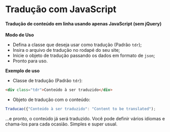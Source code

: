 # Tradução com JavaScript

#### Tradução de conteúdo em linha usando apenas JavaScript (sem jQuery)

**Modo de Uso**
* Defina a classe que deseja usar como tradução (Padrão `tdr`);
* Insira o arquivo de tradução no rodapé do seu site;
* Inicie o objeto de tradução passando os dados em formato de `json`;
* Pronto para uso.

**Exemplo de uso**
* Classe de tradução (Padrão `tdr`):
```html
<div class="tdr">Conteúdo à ser traduzido</div>
```

* Objeto de tradução com o conteúdo:
```javascript
Traducao({"Conteúdo à ser traduzido": "Content to be translated");
```
...e pronto, o conteúdo já será traduzido. Você pode definir vários idiomas e chama-los para cada ocasião.
Simples e super usual.
